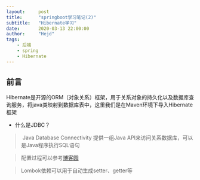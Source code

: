 ```yaml
---
layout:     post
title:      "springboot学习笔记(2)"
subtitle:   "Hibernate学习"
date:       2020-03-13 22:00:00
author:     "Hejd"
tags:
    - 后端
    - spring
    - Hibernate
---
```


## 前言

​	Hibernate是开源的ORM（对象关系）框架，用于关系对象的持久化以及数据库查询服务，将java类映射到数据库表中，这里我们是在Maven环境下导入Hibernate框架

* 什么是JDBC？

> ​	Java Database Connectivity 提供一组Java API来访问关系数据库，可以是Java程序执行SQL语句



> 配置过程可以参考[博客园](https://www.cnblogs.com/dengcl/p/7591892.html)

> Lombok依赖可以用于自动生成setter、getter等


